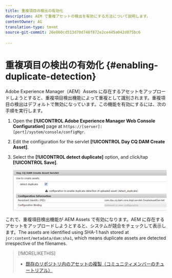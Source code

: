 ```yaml
---
title: 重複項目の検出の有効化
description: AEM で重複アセットの検出を有効にする方法について説明します。
contentOwner: AG
translation-type: tm+mt
source-git-commit: 26e860cd513d70d748f872e2ce445a042d075bc6

---
```



# 重複項目の検出の有効化 {#enabling-duplicate-detection}

Adobe Experience Manager（AEM）Assets に存在するアセットをアップロードしようとすると、重複項目検出機能によって重複として識別されます。重複項目の検出はデフォルトで無効になっています。この機能を有効にするには、次の手順を実行します。

1. Open the **[!UICONTROL Adobe Experience Manager Web Console Configuration]** page at `https://[server]:[port]/system/console/configMgr`.
1. Edit the configuration for the servlet **[!UICONTROL Day CQ DAM Create Asset]**.
1. Select the **[!UICONTROL detect duplicate]** option, and click/tap **[!UICONTROL Save]**.

   ![サーブレットで「重複項目の検出」オプションを選択](assets/chlimage_1-377.png)

これで、重複項目検出機能が AEM Assets で有効になります。AEM に存在するアセットをアップロードしようとすると、システムが競合をチェックして表示します。The assets are identified using SHA-1 hash stored at `jcr:content/metadata/dam:sha1`, which means duplicate assets are detected irrespective of the filenames.

>[!MORELIKETHIS]
>
>* [既存のリポジトリ内のアセットの複製（コミュニティメンバーのチュートリアル）](https://experience-aem.blogspot.com/2019/06/aem-65-find-duplicate-assets-binaries-in-existing-repository.html)

